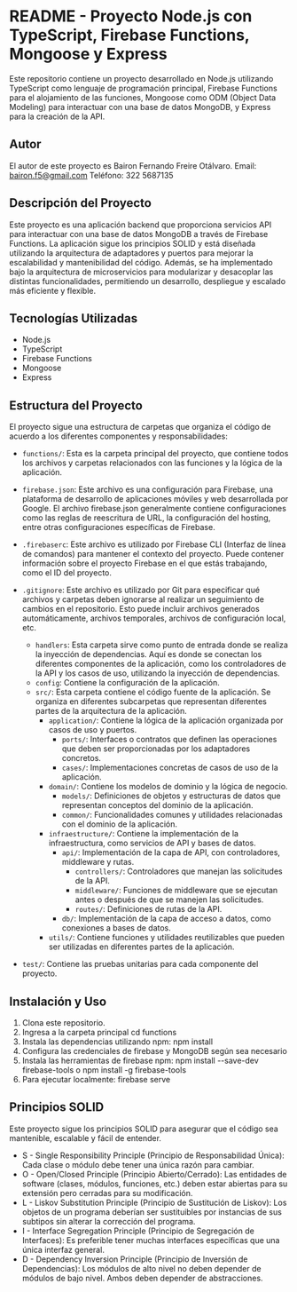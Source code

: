 # README - Proyecto Node.js con TypeScript, Firebase Functions, Mongoose y Express

Este repositorio contiene un proyecto desarrollado en Node.js utilizando TypeScript como lenguaje de programación principal, Firebase Functions para el alojamiento de las funciones, Mongoose como ODM (Object Data Modeling) para interactuar con una base de datos MongoDB, y Express para la creación de la API.

## Autor
El autor de este proyecto es Bairon Fernando Freire Otálvaro.
Email: bairon.f5@gmail.com
Teléfono: 322 5687135

## Descripción del Proyecto

Este proyecto es una aplicación backend que proporciona servicios API para interactuar con una base de datos MongoDB a través de Firebase Functions. La aplicación sigue los principios SOLID y está diseñada utilizando la arquitectura de adaptadores y puertos para mejorar la escalabilidad y mantenibilidad del código. Además, se ha implementado bajo la arquitectura de microservicios para modularizar y desacoplar las distintas funcionalidades, permitiendo un desarrollo, despliegue y escalado más eficiente y flexible.

## Tecnologías Utilizadas

- Node.js
- TypeScript
- Firebase Functions
- Mongoose
- Express

## Estructura del Proyecto

El proyecto sigue una estructura de carpetas que organiza el código de acuerdo a los diferentes componentes y responsabilidades:
- `functions/`: Esta es la carpeta principal del proyecto, que contiene todos los archivos y carpetas relacionados con las funciones y la lógica de la aplicación.
- `firebase.json`: Este archivo es una configuración para Firebase, una plataforma de desarrollo de aplicaciones móviles y web desarrollada por Google. El archivo firebase.json generalmente contiene configuraciones como las reglas de reescritura de URL, la configuración del hosting, entre otras configuraciones específicas de Firebase.
- `.firebaserc`: Este archivo es utilizado por Firebase CLI (Interfaz de línea de comandos) para mantener el contexto del proyecto. Puede contener información sobre el proyecto Firebase en el que estás trabajando, como el ID del proyecto.
- `.gitignore`:  Este archivo es utilizado por Git para especificar qué archivos y carpetas deben ignorarse al realizar un seguimiento de cambios en el repositorio. Esto puede incluir archivos generados automáticamente, archivos temporales, archivos de configuración local, etc.
  - `handlers`: Esta carpeta sirve como punto de entrada donde se realiza la inyección de dependencias. Aquí es donde se conectan los diferentes componentes de la aplicación, como los controladores de la API y los casos de uso, utilizando la inyección de dependencias.
  - `config`: Contiene la configuración de la aplicación.
  - `src/`: Esta carpeta contiene el código fuente de la aplicación. Se organiza en diferentes subcarpetas que representan diferentes partes de la arquitectura de la aplicación.
    - `application/`: Contiene la lógica de la aplicación organizada por casos de uso y puertos.
      - `ports/`:  Interfaces o contratos que definen las operaciones que deben ser proporcionadas por los adaptadores concretos.
      - `cases/`: Implementaciones concretas de casos de uso de la aplicación. 
    - `domain/`: Contiene los modelos de dominio y la lógica de negocio.
      - `models/`: Definiciones de objetos y estructuras de datos que representan conceptos del dominio de la aplicación.
      - `common/`: Funcionalidades comunes y utilidades relacionadas con el dominio de la aplicación.
    - `infraestructure/`: Contiene la implementación de la infraestructura, como servicios de API y bases de datos.
      - `api/`:  Implementación de la capa de API, con controladores, middleware y rutas.
        - `controllers/`: Controladores que manejan las solicitudes de la API.
        - `middleware/`: Funciones de middleware que se ejecutan antes o después de que se manejen las solicitudes.
        - `routes/`:  Definiciones de rutas de la API.
      - `db/`:  Implementación de la capa de acceso a datos, como conexiones a bases de datos.
    - `utils/`: Contiene funciones y utilidades reutilizables que pueden ser utilizadas en diferentes partes de la aplicación.

- `test/`: Contiene las pruebas unitarias para cada componente del proyecto.

## Instalación y Uso

1. Clona este repositorio.
2. Ingresa a la carpeta principal cd functions
3. Instala las dependencias utilizando npm: npm install
4. Configura las credenciales de firebase y MongoDB según sea necesario
5. Instala las herramientas de firebase npm: npm install --save-dev firebase-tools o npm install -g firebase-tools
6. Para ejecutar localmente: firebase serve 

## Principios SOLID
Este proyecto sigue los principios SOLID para asegurar que el código sea mantenible, escalable y fácil de entender.
- S - Single Responsibility Principle (Principio de Responsabilidad Única): Cada clase o módulo debe tener una única razón para cambiar.
- O - Open/Closed Principle (Principio Abierto/Cerrado): Las entidades de software (clases, módulos, funciones, etc.) deben estar abiertas para su extensión pero cerradas para su modificación.
- L - Liskov Substitution Principle (Principio de Sustitución de Liskov): Los objetos de un programa deberían ser sustituibles por instancias de sus subtipos sin alterar la corrección del programa.
- I - Interface Segregation Principle (Principio de Segregación de Interfaces): Es preferible tener muchas interfaces específicas que una única interfaz general.
- D - Dependency Inversion Principle (Principio de Inversión de Dependencias): Los módulos de alto nivel no deben depender de módulos de bajo nivel. Ambos deben depender de abstracciones.
